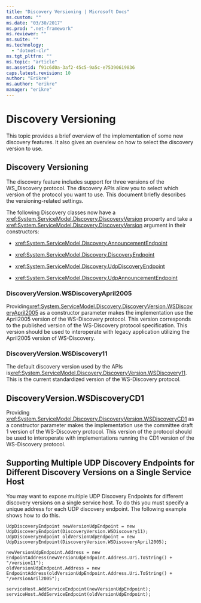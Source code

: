 ```yaml
---
title: "Discovery Versioning | Microsoft Docs"
ms.custom: ""
ms.date: "03/30/2017"
ms.prod: ".net-framework"
ms.reviewer: ""
ms.suite: ""
ms.technology: 
  - "dotnet-clr"
ms.tgt_pltfrm: ""
ms.topic: "article"
ms.assetid: f91c6d0a-3af2-45c5-9a5c-e75390619836
caps.latest.revision: 10
author: "Erikre"
ms.author: "erikre"
manager: "erikre"
---
```

# Discovery Versioning
This topic provides a brief overview of the implementation of some new discovery features. It also gives an overview on how to select the discovery version to use.  
  
## Discovery Versioning  
 The discovery feature includes support for three versions of the WS_Discovery protocol. The discovery APIs allow you to select which version of the protocol you want to use. This document briefly describes the versioning-related settings.  
  
 The following Discovery classes now have a <xref:System.ServiceModel.Discovery.DiscoveryVersion> property and take a <xref:System.ServiceModel.Discovery.DiscoveryVersion> argument in their constructors:  
  
-   <xref:System.ServiceModel.Discovery.AnnouncementEndpoint>  
  
-   <xref:System.ServiceModel.Discovery.DiscoveryEndpoint>  
  
-   <xref:System.ServiceModel.Discovery.UdpDiscoveryEndpoint>  
  
-   <xref:System.ServiceModel.Discovery.UdpAnnouncementEndpoint>  
  
### DiscoveryVersion.WSDiscoveryApril2005  
 Providing<xref:System.ServiceModel.Discovery.DiscoveryVersion.WSDiscoveryApril2005> as a constructor parameter makes the implementation use the April2005 version of the WS-Discovery protocol. This version corresponds to the published version of the WS-Discovery protocol specification. This version should be used to interoperate with legacy application utilizing the April2005 version of WS-Discovery.  
  
### DiscoveryVersion.WSDiscovery11  
 The default discovery version used by the APIs is<xref:System.ServiceModel.Discovery.DiscoveryVersion.WSDiscovery11>. This is the current standardized version of the WS-Discovery protocol.  
  
## DiscoveryVersion.WSDiscoveryCD1  
 Providing <xref:System.ServiceModel.Discovery.DiscoveryVersion.WSDiscoveryCD1> as a constructor parameter makes the implementation use the committee draft 1 version of the WS-Discovery protocol. This version of the protocol should be used to interoperate with implementations running the CD1 version of the WS-Discovery protocol.  
  
## Supporting Multiple UDP Discovery Endpoints for Different Discovery Versions on a Single Service Host  
 You may want to expose multiple UDP Discovery Endpoints for different discovery versions on a single service host. To do this you must specify a unique address for each UDP discovery endpoint. The following example shows how to do this.  
  
```  
UdpDiscoveryEndpoint newVersionUdpEndpoint = new UdpDiscoveryEndpoint(DiscoveryVersion.WSDiscovery11);  
UdpDiscoveryEndpoint oldVersionUdpEndpoint = new UdpDiscoveryEndpoint(DiscoveryVersion.WSDiscoveryApril2005);  
  
newVersionUdpEndpoint.Address = new EndpointAddress(newVersionUdpEndpoint.Address.Uri.ToString() + "/version11");  
oldVersionUdpEndpoint.Address = new EndpointAddress(oldVersionUdpEndpoint.Address.Uri.ToString() + "/versionAril2005");  
  
serviceHost.AddServiceEndpoint(newVersionUdpEndpoint);  
serviceHost.AddServiceEndpoint(oldVersionUdpEndpoint);  
```
